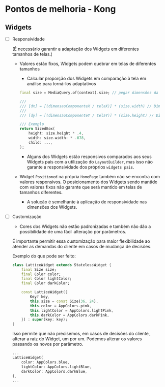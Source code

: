 # Pontos de melhoria - Kong

## Widgets

- [ ] Responsividade
    
    (É necessário garantir a adaptação dos Widgets em diferentes tamanhos de telas.)
    - Valores estão fixos, Widgets podem quebrar em telas de diferentes tamanhos
        - Calcular proporção dos Widgets em comparação à tela em análise para torná-los adaptativos
        ```dart
        final size = MediaQuery.of(context).size; // pegar dimensões da tela

        ///
        /// [dx] = [(dimensaoComponenteX / telaX)] * (size.width) // Dimensões de largura (x)
        ///
        /// [dy] = [(dimensaoComponenteY / telaY)] * (size.height) // Dimensões de altura (y)

        /// Exemplo
        return SizedBox(
            height: size.height * .4,
            width: size.width: * .078,
            child: ...,
        );
        ```
        - Alguns dos Widgets estão responsivos comparados aos seus Widgets pais com a utilização do `LayoutBuilder`, mas isso não garante a responsividade dos próprios `widgets pais`.
    
    - Widget `Positioned` na própria `HomePage` também não se encontra com valores responsivos. O posicionamento dos Widgets sendo mantido com valores fixos não garante que será mantido em telas de tamanhos diferentes.
        - A solução é semelhante à aplicação de responsividade nas dimensões dos Widgets.

- [ ] Customização
    - Cores dos Widgets não estão padronizadas e também não dão a possibilidade de uma fácil alteração por parâmetros.
    
    É importante permitir essa customização para maior flexibilidade ao atender as demandas do cliente em casos de mudança de decisões.

    Exemplo do que pode ser feito:
    ```dart
    class LatticeWidget extends StatelessWidget {
        final Size size;
        final Color color;
        final Color lightColor;
        final Color darkColor;

        const LatticeWidget({
            Key? key,
            this.size = const Size(36, 24),
            this.color = AppColors.pink,
            this.lightColor = AppColors.lightPink,
            this.darkColor = AppColors.darkPink,
        }) : super(key: key);
    }
    ```
    Isso permite que não precisemos, em casos de decisões do cliente, alterar a raiz do Widget, um por um. Podemos alterar os valores passando os novos por parâmetro.

    ```dart
    ...
    LatticeWidget(
        color: AppColors.blue,
        lightColor: AppColors.lightBlue,
        darkColor: AppColors.darkBlue,
    ),
    ...
    ```

